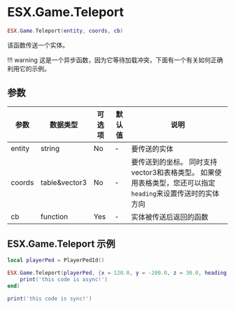 # ESX.Game.Teleport

```lua
ESX.Game.Teleport(entity, coords, cb)
```

该函数传送一个实体。

!!! warning
      这是一个异步函数，因为它等待加载冲突，下面有一个有关如何正确利用它的示例。

## 参数

| 参数     | 数据类型       | 可选项    | 默认值        | 说明                                                                                                                                                                        |
|----------|---------------|----------|---------------|--------------------------------------------------------------------------------------------------------------------------------------------------------------------------|
| entity   | string        | No       | -             | 要传送的实体                                                                                                                                                                         |
| coords   | table&vector3 | No       | -             | 要传送到的坐标。 同时支持vector3和表格类型。 如果使用表格类型，您还可以指定`heading`来设置传送时的实体方向                                                                                                                           |
| cb       | function      | Yes      | -             | 实体被传送后返回的函数                                                                                                                               |

## ESX.Game.Teleport 示例

```lua
local playerPed = PlayerPedId()

ESX.Game.Teleport(playerPed, {x = 120.0, y = -200.0, z = 30.0, heading = 100.0}, function()
	print('this code is async!')
end)

print('this code is sync!')
```
